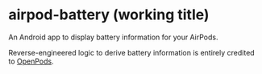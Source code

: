 # airpod-battery (working title)
An Android app to display battery information for your AirPods.

Reverse-engineered logic to derive battery information is entirely credited to [OpenPods](https://github.com/adolfintel/OpenPods).